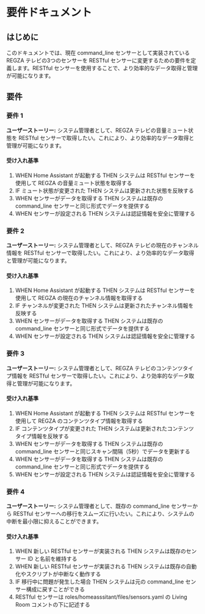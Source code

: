 # 要件ドキュメント

## はじめに

このドキュメントでは、現在 command_line センサーとして実装されている REGZA テレビの3つのセンサーを RESTful センサーに変更するための要件を定義します。RESTful センサーを使用することで、より効率的なデータ取得と管理が可能になります。

## 要件

### 要件 1

**ユーザーストーリー:** システム管理者として、REGZA テレビの音量ミュート状態を RESTful センサーで取得したい。これにより、より効率的なデータ取得と管理が可能になります。

#### 受け入れ基準

1. WHEN Home Assistant が起動する THEN システムは RESTful センサーを使用して REGZA の音量ミュート状態を取得する
2. IF ミュート状態が変更された THEN システムは更新された状態を反映する
3. WHEN センサーがデータを取得する THEN システムは既存の command_line センサーと同じ形式でデータを提供する
4. WHEN センサーが設定される THEN システムは認証情報を安全に管理する

### 要件 2

**ユーザーストーリー:** システム管理者として、REGZA テレビの現在のチャンネル情報を RESTful センサーで取得したい。これにより、より効率的なデータ取得と管理が可能になります。

#### 受け入れ基準

1. WHEN Home Assistant が起動する THEN システムは RESTful センサーを使用して REGZA の現在のチャンネル情報を取得する
2. IF チャンネルが変更された THEN システムは更新されたチャンネル情報を反映する
3. WHEN センサーがデータを取得する THEN システムは既存の command_line センサーと同じ形式でデータを提供する
4. WHEN センサーが設定される THEN システムは認証情報を安全に管理する

### 要件 3

**ユーザーストーリー:** システム管理者として、REGZA テレビのコンテンツタイプ情報を RESTful センサーで取得したい。これにより、より効率的なデータ取得と管理が可能になります。

#### 受け入れ基準

1. WHEN Home Assistant が起動する THEN システムは RESTful センサーを使用して REGZA のコンテンツタイプ情報を取得する
2. IF コンテンツタイプが変更された THEN システムは更新されたコンテンツタイプ情報を反映する
3. WHEN センサーがデータを取得する THEN システムは既存の command_line センサーと同じスキャン間隔（5秒）でデータを更新する
4. WHEN センサーがデータを取得する THEN システムは既存の command_line センサーと同じ形式でデータを提供する
5. WHEN センサーが設定される THEN システムは認証情報を安全に管理する

### 要件 4

**ユーザーストーリー:** システム管理者として、既存の command_line センサーから RESTful センサーへの移行をスムーズに行いたい。これにより、システムの中断を最小限に抑えることができます。

#### 受け入れ基準

1. WHEN 新しい RESTful センサーが実装される THEN システムは既存のセンサー ID と名前を維持する
2. WHEN 新しい RESTful センサーが実装される THEN システムは既存の自動化やスクリプトが中断なく動作する
3. IF 移行中に問題が発生した場合 THEN システムは元の command_line センサー構成に戻すことができる
4. RESTful センサーは roles/homeasssitant/files/sensors.yaml の Living Room コメントの下に記述する
